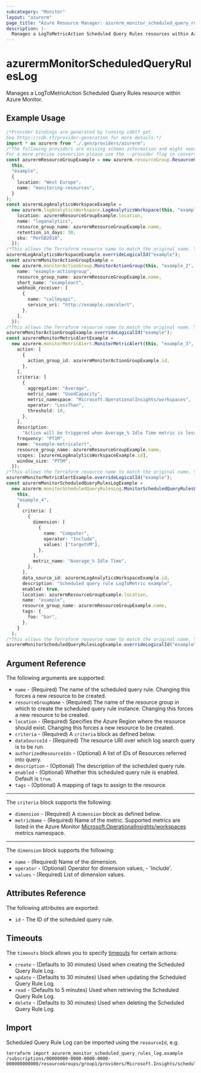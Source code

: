 ```yaml
---
subcategory: "Monitor"
layout: "azurerm"
page_title: "Azure Resource Manager: azurerm_monitor_scheduled_query_rules_log"
description: |-
  Manages a LogToMetricAction Scheduled Query Rules resources within Azure Monitor
---
```


# azurermMonitorScheduledQueryRulesLog

Manages a LogToMetricAction Scheduled Query Rules resource within Azure Monitor.

## Example Usage

```typescript
/*Provider bindings are generated by running cdktf get.
See https://cdk.tf/provider-generation for more details.*/
import * as azurerm from "./.gen/providers/azurerm";
/*The following providers are missing schema information and might need manual adjustments to synthesize correctly: azurerm.
For a more precise conversion please use the --provider flag in convert.*/
const azurermResourceGroupExample = new azurerm.resourceGroup.ResourceGroup(
  this,
  "example",
  {
    location: "West Europe",
    name: "monitoring-resources",
  }
);
const azurermLogAnalyticsWorkspaceExample =
  new azurerm.logAnalyticsWorkspace.LogAnalyticsWorkspace(this, "example_1", {
    location: azurermResourceGroupExample.location,
    name: "loganalytics",
    resource_group_name: azurermResourceGroupExample.name,
    retention_in_days: 30,
    sku: "PerGB2018",
  });
/*This allows the Terraform resource name to match the original name. You can remove the call if you don't need them to match.*/
azurermLogAnalyticsWorkspaceExample.overrideLogicalId("example");
const azurermMonitorActionGroupExample =
  new azurerm.monitorActionGroup.MonitorActionGroup(this, "example_2", {
    name: "example-actiongroup",
    resource_group_name: azurermResourceGroupExample.name,
    short_name: "exampleact",
    webhook_receiver: [
      {
        name: "callmyapi",
        service_uri: "http://example.com/alert",
      },
    ],
  });
/*This allows the Terraform resource name to match the original name. You can remove the call if you don't need them to match.*/
azurermMonitorActionGroupExample.overrideLogicalId("example");
const azurermMonitorMetricAlertExample =
  new azurerm.monitorMetricAlert.MonitorMetricAlert(this, "example_3", {
    action: [
      {
        action_group_id: azurermMonitorActionGroupExample.id,
      },
    ],
    criteria: [
      {
        aggregation: "Average",
        metric_name: "UsedCapacity",
        metric_namespace: "Microsoft.OperationalInsights/workspaces",
        operator: "LessThan",
        threshold: 10,
      },
    ],
    description:
      "Action will be triggered when Average_% Idle Time metric is less than 10.",
    frequency: "PT1M",
    name: "example-metricalert",
    resource_group_name: azurermResourceGroupExample.name,
    scopes: [azurermLogAnalyticsWorkspaceExample.id],
    window_size: "PT5M",
  });
/*This allows the Terraform resource name to match the original name. You can remove the call if you don't need them to match.*/
azurermMonitorMetricAlertExample.overrideLogicalId("example");
const azurermMonitorScheduledQueryRulesLogExample =
  new azurerm.monitorScheduledQueryRulesLog.MonitorScheduledQueryRulesLog(
    this,
    "example_4",
    {
      criteria: [
        {
          dimension: [
            {
              name: "Computer",
              operator: "Include",
              values: ["targetVM"],
            },
          ],
          metric_name: "Average_% Idle Time",
        },
      ],
      data_source_id: azurermLogAnalyticsWorkspaceExample.id,
      description: "Scheduled query rule LogToMetric example",
      enabled: true,
      location: azurermResourceGroupExample.location,
      name: "example",
      resource_group_name: azurermResourceGroupExample.name,
      tags: {
        foo: "bar",
      },
    }
  );
/*This allows the Terraform resource name to match the original name. You can remove the call if you don't need them to match.*/
azurermMonitorScheduledQueryRulesLogExample.overrideLogicalId("example");

```

## Argument Reference

The following arguments are supported:

* `name` - (Required) The name of the scheduled query rule. Changing this forces a new resource to be created.
* `resourceGroupName` - (Required) The name of the resource group in which to create the scheduled query rule instance. Changing this forces a new resource to be created.
* `location` - (Required) Specifies the Azure Region where the resource should exist. Changing this forces a new resource to be created.
* `criteria` - (Required) A `criteria` block as defined below.
* `dataSourceId` - (Required) The resource URI over which log search query is to be run.
* `authorizedResourceIds` - (Optional) A list of IDs of Resources referred into query.
* `description` - (Optional) The description of the scheduled query rule.
* `enabled` - (Optional) Whether this scheduled query rule is enabled. Default is `true`.
* `tags` - (Optional) A mapping of tags to assign to the resource.

***

The `criteria` block supports the following:

* `dimension` - (Required) A `dimension` block as defined below.
* `metricName` - (Required) Name of the metric. Supported metrics are listed in the Azure Monitor [Microsoft.OperationalInsights/workspaces](https://docs.microsoft.com/azure/azure-monitor/platform/metrics-supported#microsoftoperationalinsightsworkspaces) metrics namespace.

***

The `dimension` block supports the following:

* `name` - (Required) Name of the dimension.
* `operator` - (Optional) Operator for dimension values, - 'Include'.
* `values` - (Required) List of dimension values.

## Attributes Reference

The following attributes are exported:

* `id` - The ID of the scheduled query rule.

## Timeouts

The `timeouts` block allows you to specify [timeouts](https://www.terraform.io/language/resources/syntax#operation-timeouts) for certain actions:

* `create` - (Defaults to 30 minutes) Used when creating the Scheduled Query Rule Log.
* `update` - (Defaults to 30 minutes) Used when updating the Scheduled Query Rule Log.
* `read` - (Defaults to 5 minutes) Used when retrieving the Scheduled Query Rule Log.
* `delete` - (Defaults to 30 minutes) Used when deleting the Scheduled Query Rule Log.

## Import

Scheduled Query Rule Log can be imported using the `resourceId`, e.g.

```console
terraform import azurerm_monitor_scheduled_query_rules_log.example /subscriptions/00000000-0000-0000-0000-000000000000/resourceGroups/group1/providers/Microsoft.Insights/scheduledQueryRules/myrulename
```
